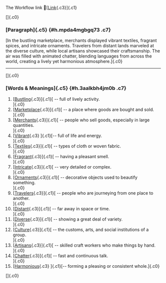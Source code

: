 The Workflow link
👏[[Link](https://www.google.com/url?q=http://www.google.com&sa=D&source=editors&ust=1755897829952589&usg=AOvVaw1ycJvgZYFTy-ITSt8_CFs7){.c3}]{.c1}

[]{.c0}

### [Paragraph]{.c5} {#h.mpda4mgbgq73 .c7}

[In the bustling marketplace, merchants displayed vibrant textiles,
fragrant spices, and intricate ornaments. Travelers from distant lands
marveled at the diverse culture, while local artisans showcased their
craftsmanship. The air was filled with animated chatter, blending
languages from across the world, creating a lively yet harmonious
atmosphere.]{.c0}

------------------------------------------------------------------------

[]{.c0}

### [Words & Meanings]{.c5} {#h.3aalkbh4jm0b .c7}

1.  [[Bustling](https://www.google.com/url?q=http://www.google.com&sa=D&source=editors&ust=1755897829953229&usg=AOvVaw2hsJH9lzXohxXW5KQ2-kKl){.c3}]{.c1}[ --
    full of lively activity.\
    ]{.c0}
2.  [[Marketplace](https://www.google.com/url?q=http://www.google.com&sa=D&source=editors&ust=1755897829953353&usg=AOvVaw2Ts0qtyieMXZXW3ZGKP61G){.c3}]{.c1}[ --
    a place where goods are bought and sold.\
    ]{.c0}
3.  [[Merchants](https://www.google.com/url?q=http://www.google.com&sa=D&source=editors&ust=1755897829953477&usg=AOvVaw3Cj1ZTEz4ZJiZwikW5I--_){.c3}]{.c1}[ --
    people who sell goods, especially in large quantities.\
    ]{.c0}
4.  [[Vibrant](https://www.google.com/url?q=http://www.google.com&sa=D&source=editors&ust=1755897829953622&usg=AOvVaw1uG3Wf0yKmiMoaqlRok9Hk){.c3}
    ]{.c1}[-- full of life and energy.\
    ]{.c0}
5.  [[Textiles](https://www.google.com/url?q=http://www.google.com&sa=D&source=editors&ust=1755897829953721&usg=AOvVaw13O5FjZ7cZh8AGj89Ux7v6){.c3}]{.c1}[ --
    types of cloth or woven fabric.\
    ]{.c0}
6.  [[Fragrant](https://www.google.com/url?q=http://www.google.com&sa=D&source=editors&ust=1755897829953831&usg=AOvVaw0wSJvW6aFlHJVPTHjq-NJk){.c3}]{.c1}[ --
    having a pleasant smell.\
    ]{.c0}
7.  [[Intricate](https://www.google.com/url?q=http://www.google.com&sa=D&source=editors&ust=1755897829953931&usg=AOvVaw18YUDD2BA8Y_xvRMWSYgu2){.c3}]{.c1}[ --
    very detailed or complex.\
    ]{.c0}
8.  [[Ornaments](https://www.google.com/url?q=http://www.google.com&sa=D&source=editors&ust=1755897829954043&usg=AOvVaw3dtNHgl-csMmst0AXtIa4r){.c3}]{.c1}[ --
    decorative objects used to beautify something.\
    ]{.c0}
9.  [[Travelers](https://www.google.com/url?q=http://www.google.com&sa=D&source=editors&ust=1755897829954160&usg=AOvVaw3LwMUBvAW1pWbgp1DvhtGb){.c3}]{.c1}[ --
    people who are journeying from one place to another.\
    ]{.c0}
10. [[Distant](https://www.google.com/url?q=http://www.google.com&sa=D&source=editors&ust=1755897829954290&usg=AOvVaw1cHz4pbyKNwN_YOQynlGVm){.c3}]{.c1}[ --
    far away in space or time.\
    ]{.c0}
11. [[Diverse](https://www.google.com/url?q=http://www.google.com&sa=D&source=editors&ust=1755897829954399&usg=AOvVaw28sUODzkA9rjSoj6r5qXNy){.c3}]{.c1}[ --
    showing a great deal of variety.\
    ]{.c0}
12. [[Culture](https://www.google.com/url?q=http://www.google.com&sa=D&source=editors&ust=1755897829954505&usg=AOvVaw0Az3EmewuZvGNcbtNzFO_p){.c3}]{.c1}[ --
    the customs, arts, and social institutions of a group.\
    ]{.c0}
13. [[Artisans](https://www.google.com/url?q=http://www.google.com&sa=D&source=editors&ust=1755897829954630&usg=AOvVaw3m1DkZLUz9_frmzcz-WoID){.c3}]{.c1}[ --
    skilled craft workers who make things by hand.\
    ]{.c0}
14. [[Chatter](https://www.google.com/url?q=http://www.google.com&sa=D&source=editors&ust=1755897829954747&usg=AOvVaw1V_ZVcyZDw0jBrJou0Whng){.c3}]{.c1}[ --
    fast and continuous talk.\
    ]{.c0}
15. [[Harmonious](https://www.google.com/url?q=http://www.google.com&sa=D&source=editors&ust=1755897829954855&usg=AOvVaw0Hr1jPDkaGNINOtIwoekvJ){.c3}
    ]{.c1}[-- forming a pleasing or consistent whole.]{.c0}

[]{.c0}
